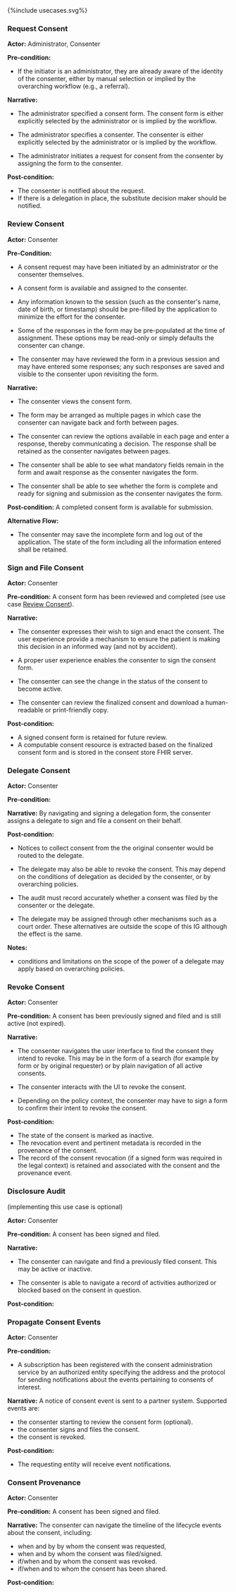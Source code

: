 <div>{%include usecases.svg%}</div>


### Request Consent

**Actor:** Administrator, Consenter

**Pre-condition:** 
- If the initiator is an administrator, they are already aware of the identity of the consenter, either by manual selection or implied by the overarching workflow (e.g., a referral).

**Narrative:**
- The administrator specified a consent form. The consent form is either explicitly selected by the administrator or is implied by the workflow.

- The administrator specifies a consenter. The consenter is either explicitly selected by the administrator or is implied by the workflow.

- The administrator initiates a request for consent from the consenter by assigning the form to the consenter.

**Post-condition:**
- The consenter is notified about the request.
- If there is a delegation in place, the substitute decision maker should be notified.

### Review Consent

**Actor:** Consenter 

**Pre-Condition:**
- A consent request may have been initiated by an administrator or the consenter themselves.

- A consent form is available  and assigned to the consenter. 

- Any information known to the session (such as the consenter's name, date of birth, or timestamp) should be pre-filled by the application to minimize the effort for the consenter. 

- Some of the responses in the form may be pre-populated at the time of assignment. These options may be read-only or simply defaults the consenter can change. 

- The consenter may have reviewed the form in a previous session and may have entered some responses; any such responses are saved and visible to the consenter upon revisiting the form.
  
**Narrative:**

- The consenter views the consent form. 

- The form may be arranged as multiple pages in which case the consenter can navigate back and forth between pages.

- The consenter can review the options available in each page and enter a response, thereby communicating a decision. The response shall be retained as the consenter navigates between pages. 

- The consenter shall be able to see what mandatory fields remain in the form and await response as the consenter navigates the form.

- The consenter shall be able to see whether the form is complete and ready for signing and submission as the consenter navigates the form.

**Post-condition:**
A completed consent form is available for submission.

**Alternative Flow:**
- The consenter may save the incomplete form and log out of the application. The state of the form including all the information entered shall be retained.



### Sign and File Consent

**Actor:** Consenter

**Pre-condition:**
A consent form has been reviewed and completed (see use case [Review Consent](usecases.html#review-consent)).

**Narrative:**
- The consenter expresses their wish to sign and enact the consent. The user experience provide a mechanism to ensure the patient is making this decision in an informed way (and not by accident).

- A proper user experience enables the consenter to sign the consent form.

- The consenter can see the change in the status of the consent to become active.

- The consenter can review the finalized consent and download a human-readable or print-friendly copy.

**Post-condition:**
- A signed consent form is retained for future review.  
- A computable consent resource is extracted based on the finalized consent form and is stored in the consent store FHIR server.


### Delegate Consent

**Actor:** Consenter

**Pre-condition:**

**Narrative:**
By navigating and signing a delegation form, the consenter assigns a delegate to sign and file a consent on their behalf. 

**Post-condition:**
- Notices to collect consent from the the original consenter would be routed to the delegate. 

- The delegate may also be able to revoke the consent. This may depend on the conditions of delegation as decided by the consenter, or by overarching policies. 

- The audit must record accurately whether a consent was filed by the consenter or the delegate.

- The delegate may be assigned through other mechanisms such as a court order. These alternatives are outside the scope of this IG although the effect is the same.

**Notes:**
- conditions and limitations on the scope of the power of a delegate may apply based on overarching policies.

### Revoke Consent

**Actor:** Consenter

**Pre-condition:**
A consent has been previously signed and filed and is still active (not expired).

**Narrative:**
- The consenter navigates the user interface to find the consent they intend to revoke. This may be in the form of a search (for example by form or by original requester) or by plain navigation of all active consents.

- The consenter interacts with the UI to revoke the consent. 

- Depending on the policy context, the consenter may have to sign a form to confirm their intent to revoke the consent.

**Post-condition:**
- The state of the consent is marked as inactive.
- The revocation event and pertinent metadata is recorded in the provenance of the consent.
- The record of the consent revocation (if a signed form was required in the legal context) is retained and associated with the consent and the provenance event.

### Disclosure Audit
(implementing this use case is optional)

**Actor:** Consenter

**Pre-condition:** 
A consent has been signed and filed.

**Narrative:**
- The consenter can navigate and find a previously filed consent. This may be active or inactive.

- The consenter is able to navigate a record of activities authorized or blocked based on the consent in question. 

**Post-condition:**

### Propagate Consent Events

**Actor:** Consenter

**Pre-condition:**
- A subscription has been registered with the consent administration service by an authorized entity specifying the address and the protocol for sending notifications about the events pertaining to consents of interest.

**Narrative:**
A notice of consent event is sent to a partner system. Supported events are:
- the consenter starting to review the consent form (optional).
- the consenter signs and files the consent.
- the consent is revoked.

**Post-condition:**
- The requesting entity will receive event notifications. 

### Consent Provenance

**Actor:** Consenter

**Pre-condition:**
A consent has been signed and filed.

**Narrative:**
The consenter can navigate the timeline of the lifecycle events about the consent, including:

- when and by by whom the consent was requested,
- when and by whom the consent was filed/signed.
- if/when and by whom the consent was revoked.
- if/when and to whom the consent has been shared.

**Post-condition:**

